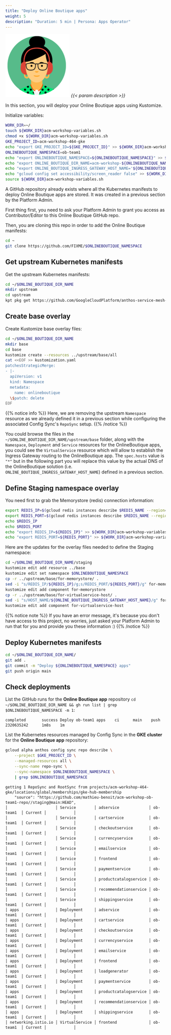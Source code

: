 ```yaml
---
title: "Deploy Online Boutique apps"
weight: 5
description: "Duration: 5 min | Persona: Apps Operator"
---
```

![Apps Operator](/images/apps-operator.png)
_{{< param description >}}_

In this section, you will deploy your Online Boutique apps using Kustomize.

Initialize variables:
```Bash
WORK_DIR=~/
touch ${WORK_DIR}acm-workshop-variables.sh
chmod +x ${WORK_DIR}acm-workshop-variables.sh
GKE_PROJECT_ID=acm-workshop-464-gke
echo "export GKE_PROJECT_ID=${GKE_PROJECT_ID}" >> ${WORK_DIR}acm-workshop-variables.sh
ONLINEBOUTIQUE_NAMESPACE=ob-team1
echo "export ONLINEBOUTIQUE_NAMESPACE=${ONLINEBOUTIQUE_NAMESPACE}" >> ${WORK_DIR}acm-workshop-variables.sh
echo "export ONLINE_BOUTIQUE_DIR_NAME=acm-workshop-${ONLINEBOUTIQUE_NAMESPACE}-repo" >> ${WORK_DIR}acm-workshop-variables.sh
echo "export ONLINE_BOUTIQUE_INGRESS_GATEWAY_HOST_NAME='${ONLINEBOUTIQUE_NAMESPACE}.endpoints.${GKE_PROJECT_ID}.cloud.goog'" >> ${WORK_DIR}acm-workshop-variables.sh
echo "gcloud config set accessibility/screen_reader false" >> ${WORK_DIR}acm-workshop-variables.sh
source ${WORK_DIR}acm-workshop-variables.sh
```

A GitHub repository already exists where all the Kubernetes manifests to deploy Online Boutique apps are stored. It was created in a previous section by the Platform Admin. 

First thing first, you need to ask your Platform Admin to grant you access as Contributor/Editor to this Online Boutique GitHub repo.

Then, you are cloning this repo in order to add the Online Boutique manifests:
```Bash
cd ~
git clone https://github.com/FIXME/$ONLINEBOUTIQUE_NAMESPACE
```

## Get upstream Kubernetes manifests

Get the upstream Kubernetes manifests:
```Bash
cd ~/$ONLINE_BOUTIQUE_DIR_NAME
mkdir upstream
cd upstream
kpt pkg get https://github.com/GoogleCloudPlatform/anthos-service-mesh-samples.git/docs/online-boutique-asm-manifests/base@main
```

## Create base overlay

Create Kustomize base overlay files:
```Bash
cd ~/$ONLINE_BOUTIQUE_DIR_NAME
mkdir base
cd base
kustomize create --resources ../upstream/base/all
cat <<EOF >> kustomization.yaml
patchesStrategicMerge:
- |-
  apiVersion: v1
  kind: Namespace
  metadata:
    name: onlineboutique
  \$patch: delete
EOF
```
{{% notice info %}}
Here, we are removing the upstream `Namespace` resource as we already defined it in a previous section while configuring the associated Config Sync's `RepoSync` setup.
{{% /notice %}}

You could browse the files in the `~/$ONLINE_BOUTIQUE_DIR_NAME/upstream/base` folder, along with the `Namespace`, `Deployment` and `Service` resources for the OnlineBoutique apps, you could see the  `VirtualService` resource which will allow to establish the Ingress Gateway routing to the OnlineBoutique app. The `spec.hosts` value is `"*"` but in the following part you will replace this value by the actual DNS of the OnlineBoutique solution (i.e. `ONLINE_BOUTIQUE_INGRESS_GATEWAY_HOST_NAME`) defined in a previous section.

## Define Staging namespace overlay

You need first to grab the Memorystore (redis) connection information:
```Bash
export REDIS_IP=$(gcloud redis instances describe $REDIS_NAME --region=$GKE_LOCATION --project=$GKE_PROJECT_ID --format='get(host)')
export REDIS_PORT=$(gcloud redis instances describe $REDIS_NAME --region=$GKE_LOCATION --project=$GKE_PROJECT_ID --format='get(port)')
echo $REDIS_IP
echo $REDIS_PORT
echo "export REDIS_IP=${REDIS_IP}" >> ${WORK_DIR}acm-workshop-variables.sh
echo "export REDIS_PORT=${REDIS_PORT}" >> ${WORK_DIR}acm-workshop-variables.sh
```

Here are the updates for the overlay files needed to define the Staging namespace:
```Bash
cd ~/$ONLINE_BOUTIQUE_DIR_NAME/staging
kustomize edit add resource ../base
kustomize edit set namespace $ONLINEBOUTIQUE_NAMESPACE
cp -r ../upstream/base/for-memorystore/ .
sed -i "s/REDIS_IP/${REDIS_IP}/g;s/REDIS_PORT/${REDIS_PORT}/g" for-memorystore/kustomization.yaml
kustomize edit add component for-memorystore
cp -r ../upstream/base/for-virtualservice-host/ .
sed -i "s/HOST_NAME/${ONLINE_BOUTIQUE_INGRESS_GATEWAY_HOST_NAME}/g" for-virtualservice-host/kustomization.yaml
kustomize edit add component for-virtualservice-host
```
{{% notice note %}}
If you have an error message, it's because you don't have access to this project, no worries, just asked your Platform Admin to run that for you and provide you these information :)
{{% /notice %}}

## Deploy Kubernetes manifests

```Bash
cd ~/$ONLINE_BOUTIQUE_DIR_NAME/
git add .
git commit -m "Deploy ${ONLINEBOUTIQUE_NAMESPACE} apps"
git push origin main
```

## Check deployments

List the GitHub runs for the **Online Boutique app** repository `cd ~/$ONLINE_BOUTIQUE_DIR_NAME && gh run list | grep $ONLINEBOUTIQUE_NAMESPACE -m 1`:
```Plaintext
completed       success Deploy ob-team1 apps    ci      main    push    2320635242      1m8s    1m
```

List the Kubernetes resources managed by Config Sync in the **GKE cluster** for the **Online Boutique app** repository:
```Bash
gcloud alpha anthos config sync repo describe \
    --project $GKE_PROJECT_ID \
    --managed-resources all \
    --sync-name repo-sync \
    --sync-namespace $ONLINEBOUTIQUE_NAMESPACE \
    | grep $ONLINEBOUTIQUE_NAMESPACE
```
```Plaintext
getting 1 RepoSync and RootSync from projects/acm-workshop-464-gke/locations/global/memberships/gke-hub-membership
    "source": "https://github.com/mathieu-benoit/acm-workshop-ob-team1-repo//staging@main:HEAD",
│                     │ Service        │ adservice             │ ob-team1  │ Current │            │
│                     │ Service        │ cartservice           │ ob-team1  │ Current │            │
│                     │ Service        │ checkoutservice       │ ob-team1  │ Current │            │
│                     │ Service        │ currencyservice       │ ob-team1  │ Current │            │
│                     │ Service        │ emailservice          │ ob-team1  │ Current │            │
│                     │ Service        │ frontend              │ ob-team1  │ Current │            │
│                     │ Service        │ paymentservice        │ ob-team1  │ Current │            │
│                     │ Service        │ productcatalogservice │ ob-team1  │ Current │            │
│                     │ Service        │ recommendationservice │ ob-team1  │ Current │            │
│                     │ Service        │ shippingservice       │ ob-team1  │ Current │            │
│ apps                │ Deployment     │ adservice             │ ob-team1  │ Current │            │
│ apps                │ Deployment     │ cartservice           │ ob-team1  │ Current │            │
│ apps                │ Deployment     │ checkoutservice       │ ob-team1  │ Current │            │
│ apps                │ Deployment     │ currencyservice       │ ob-team1  │ Current │            │
│ apps                │ Deployment     │ emailservice          │ ob-team1  │ Current │            │
│ apps                │ Deployment     │ frontend              │ ob-team1  │ Current │            │
│ apps                │ Deployment     │ loadgenerator         │ ob-team1  │ Current │            │
│ apps                │ Deployment     │ paymentservice        │ ob-team1  │ Current │            │
│ apps                │ Deployment     │ productcatalogservice │ ob-team1  │ Current │            │
│ apps                │ Deployment     │ recommendationservice │ ob-team1  │ Current │            │
│ apps                │ Deployment     │ shippingservice       │ ob-team1  │ Current │            │
│ networking.istio.io │ VirtualService │ frontend              │ ob-team1  │ Current │            │
```